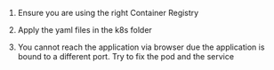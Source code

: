 1. Ensure you are using the right Container Registry

2. Apply the yaml files in the k8s folder

3. You cannot reach the application via browser due the application is bound to a different port. Try to fix the pod and the service
